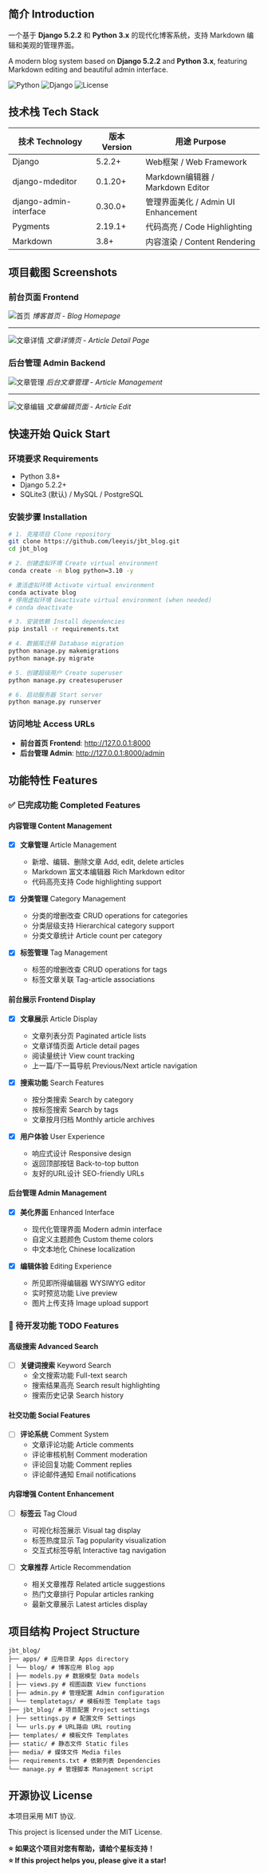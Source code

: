 ## 简介 Introduction

一个基于 **Django 5.2.2** 和 **Python 3.x** 的现代化博客系统，支持 Markdown 编辑和美观的管理界面。

A modern blog system based on **Django 5.2.2** and **Python 3.x**, featuring Markdown editing and beautiful admin interface.

![Python](https://img.shields.io/badge/python-3.8+-blue.svg)
![Django](https://img.shields.io/badge/django-5.2.2+-green.svg)
![License](https://img.shields.io/badge/license-MIT-blue.svg)

## 技术栈 Tech Stack

| 技术 Technology | 版本 Version | 用途 Purpose |
|---|---|---|
| Django | 5.2.2+ | Web框架 / Web Framework |
| django-mdeditor | 0.1.20+ | Markdown编辑器 / Markdown Editor |
| django-admin-interface | 0.30.0+ | 管理界面美化 / Admin UI Enhancement |
| Pygments | 2.19.1+ | 代码高亮 / Code Highlighting |
| Markdown | 3.8+ | 内容渲染 / Content Rendering |

## 项目截图 Screenshots

### 前台页面 Frontend
![首页](screenshot/f1.png)
*博客首页 - Blog Homepage*

---

![文章详情](screenshot/f2.png)
*文章详情页 - Article Detail Page*

### 后台管理 Admin Backend
![文章管理](screenshot/b1.png)
*后台文章管理 - Article Management*

---

![文章编辑](screenshot/b2.png)
*文章编辑页面 - Article Edit*


## 快速开始 Quick Start

### 环境要求 Requirements
- Python 3.8+
- Django 5.2.2+
- SQLite3 (默认) / MySQL / PostgreSQL

### 安装步骤 Installation

```bash
# 1. 克隆项目 Clone repository
git clone https://github.com/leeyis/jbt_blog.git
cd jbt_blog

# 2. 创建虚拟环境 Create virtual environment
conda create -n blog python=3.10 -y

# 激活虚拟环境 Activate virtual environment
conda activate blog
# 停用虚拟环境 Deactivate virtual environment (when needed)
# conda deactivate

# 3. 安装依赖 Install dependencies
pip install -r requirements.txt

# 4. 数据库迁移 Database migration
python manage.py makemigrations
python manage.py migrate

# 5. 创建超级用户 Create superuser
python manage.py createsuperuser

# 6. 启动服务器 Start server
python manage.py runserver
```

### 访问地址 Access URLs

- **前台首页 Frontend**: http://127.0.0.1:8000
- **后台管理 Admin**: http://127.0.0.1:8000/admin

## 功能特性 Features

### ✅ 已完成功能 Completed Features

#### 内容管理 Content Management
- [x] **文章管理** Article Management
  - 新增、编辑、删除文章 Add, edit, delete articles
  - Markdown 富文本编辑器 Rich Markdown editor
  - 代码高亮支持 Code highlighting support

- [x] **分类管理** Category Management  
  - 分类的增删改查 CRUD operations for categories
  - 分类层级支持 Hierarchical category support
  - 分类文章统计 Article count per category

- [x] **标签管理** Tag Management
  - 标签的增删改查 CRUD operations for tags  
  - 标签文章关联 Tag-article associations

#### 前台展示 Frontend Display
- [x] **文章展示** Article Display
  - 文章列表分页 Paginated article lists
  - 文章详情页面 Article detail pages
  - 阅读量统计 View count tracking
  - 上一篇/下一篇导航 Previous/Next article navigation

- [x] **搜索功能** Search Features
  - 按分类搜索 Search by category
  - 按标签搜索 Search by tags
  - 文章按月归档 Monthly article archives

- [x] **用户体验** User Experience
  - 响应式设计 Responsive design
  - 返回顶部按钮 Back-to-top button
  - 友好的URL设计 SEO-friendly URLs

#### 后台管理 Admin Management
- [x] **美化界面** Enhanced Interface
  - 现代化管理界面 Modern admin interface
  - 自定义主题颜色 Custom theme colors
  - 中文本地化 Chinese localization

- [x] **编辑体验** Editing Experience
  - 所见即所得编辑器 WYSIWYG editor
  - 实时预览功能 Live preview
  - 图片上传支持 Image upload support

### 🚧 待开发功能 TODO Features

#### 高级搜索 Advanced Search
- [ ] **关键词搜索** Keyword Search
  - 全文搜索功能 Full-text search
  - 搜索结果高亮 Search result highlighting
  - 搜索历史记录 Search history

#### 社交功能 Social Features  
- [ ] **评论系统** Comment System
  - 文章评论功能 Article comments
  - 评论审核机制 Comment moderation
  - 评论回复功能 Comment replies
  - 评论邮件通知 Email notifications

#### 内容增强 Content Enhancement
- [ ] **标签云** Tag Cloud
  - 可视化标签展示 Visual tag display
  - 标签热度显示 Tag popularity visualization
  - 交互式标签导航 Interactive tag navigation

- [ ] **文章推荐** Article Recommendation
  - 相关文章推荐 Related article suggestions
  - 热门文章排行 Popular articles ranking
  - 最新文章展示 Latest articles display

## 项目结构 Project Structure
```
jbt_blog/
├── apps/ # 应用目录 Apps directory
│ └── blog/ # 博客应用 Blog app
│ ├── models.py # 数据模型 Data models
│ ├── views.py # 视图函数 View functions
│ ├── admin.py # 管理配置 Admin configuration
│ └── templatetags/ # 模板标签 Template tags
├── jbt_blog/ # 项目配置 Project settings
│ ├── settings.py # 配置文件 Settings
│ └── urls.py # URL路由 URL routing
├── templates/ # 模板文件 Templates
├── static/ # 静态文件 Static files
├── media/ # 媒体文件 Media files
├── requirements.txt # 依赖列表 Dependencies
└── manage.py # 管理脚本 Management script
```

## 开源协议 License

本项目采用 MIT 协议.

This project is licensed under the MIT License.

**⭐ 如果这个项目对您有帮助，请给个星标支持！**  
**⭐ If this project helps you, please give it a star!**